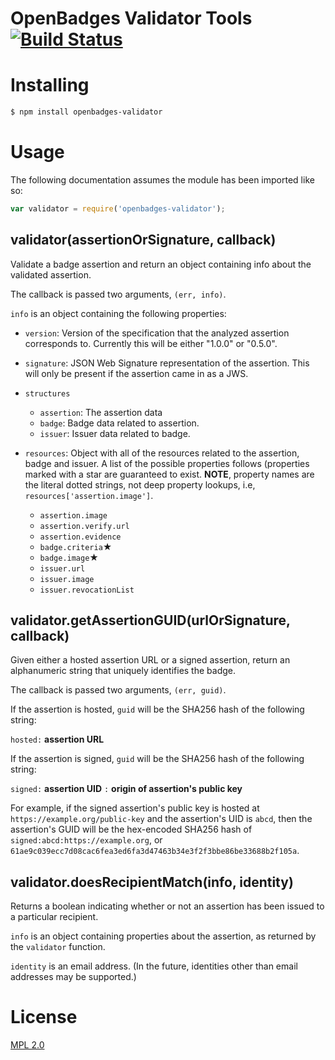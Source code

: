 # OpenBadges Validator Tools [![Build Status](https://secure.travis-ci.org/mozilla/openbadges-validator.png?branch=master)](http://travis-ci.org/mozilla/openbadges-validator)

# Installing

```bash
$ npm install openbadges-validator
```

# Usage

The following documentation assumes the module has been imported
like so:

```javascript
var validator = require('openbadges-validator');
```

## validator(assertionOrSignature, callback)

Validate a badge assertion and return an object containing info about
the validated assertion.

The callback is passed two arguments, `(err, info)`.

`info` is an object containing the following properties:

- `version`: Version of the specification that the analyzed assertion
  corresponds to. Currently this will be either "1.0.0" or "0.5.0".

- `signature`: JSON Web Signature representation of the assertion. This
  will only be present if the assertion came in as a JWS.

- `structures`
  - `assertion`: The assertion data
  - `badge`: Badge data related to assertion.
  - `issuer`: Issuer data related to badge.

- `resources`: Object with all of the resources related to the
  assertion, badge and issuer. A list of the possible properties follows
  (properties marked with a star are guaranteed to exist. **NOTE**,
  property names are the literal dotted strings, not deep property
  lookups, i.e, `resources['assertion.image']`.
  - `assertion.image`
  - `assertion.verify.url`
  - `assertion.evidence`
  - `badge.criteria`★
  - `badge.image`★
  - `issuer.url`
  - `issuer.image`
  - `issuer.revocationList`

## validator.getAssertionGUID(urlOrSignature, callback)

Given either a hosted assertion URL or a signed assertion,
return an alphanumeric string that uniquely identifies the badge.

The callback is passed two arguments, `(err, guid)`.

If the assertion is hosted, `guid` will be the SHA256 hash of the following 
string:

`hosted:` **assertion URL**

If the assertion is signed, `guid` will be the SHA256 hash of the following
string:

`signed:` **assertion UID** `:` **origin of assertion's public key**

For example, if the signed assertion's public key is hosted at
`https://example.org/public-key` and the assertion's UID is `abcd`, then
the assertion's GUID will be the hex-encoded SHA256 hash of
`signed:abcd:https://example.org`, or
`61ae9c039ecc7d08cac6fea3ed6fa3d47463b34e3f2f3bbe86be33688b2f105a`.

## validator.doesRecipientMatch(info, identity)

Returns a boolean indicating whether or not an assertion has
been issued to a particular recipient.

`info` is an object containing properties about the assertion, as returned
by the `validator` function.

`identity` is an email address. (In the future, identities other than
email addresses may be supported.)

# License

[MPL 2.0](http://www.mozilla.org/MPL/2.0/)
